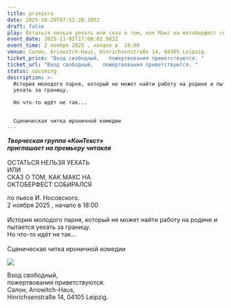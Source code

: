 ```yaml
---
title: primiera
date: 2025-10-20T07:52:26.105Z
draft: false
play: Остаться нельзя уехать или сказ о том, как Макс на октоберфест собирался
event_date: 2025-11-02T17:00:02.982Z
event_time: 2 ноября 2025 , начало в  18:00
venue: Салон, Ariowitch-Haus, Hinrichsenstraße 14, 04105 Leipzig.
ticket_price: "Вход свободный,   пожертвования приветствуются. "
ticket_url: "Вход свободный,   пожертвования приветствуются. "
status: upcoming
description: >-
  История молодого парня, который не может найти работу на родине и пытается
  уехать за границу. 

  Но что-то идёт не так... 


  Сценическая читка ироничной комедии
---
```

***Творческая группа «КонТекст»***\
***приглашает на премьеру читакля***\
\
ОСТАТЬСЯ НЕЛЬЗЯ УЕХАТЬ\
ИЛИ\
СКАЗ О ТОМ, КАК МАКС НА\
ОКТОБЕРФЕСТ СОБИРАЛСЯ

по пьесе И. Носовского.\
2 ноября 2025 , начало в 18:00\
\
История молодого парня, который не может найти работу на родине и пытается уехать за границу.\
Но что-то идёт не так...\
\
Сценическая читка ироничной комедии

![](/images/photo_2025-10-16_11-46-13.jpg)

Вход свободный,\
пожертвования приветствуются.\
Салон, Ariowitch-Haus,\
Hinrichsenstraße 14, 04105 Leipzig.